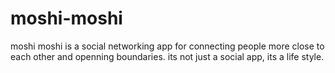 # moshi-moshi
moshi moshi is a social networking app for connecting people more close to each other and openning boundaries. its not just a social app, its a life style.
